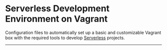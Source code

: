 
# Serverless Development Environment on Vagrant

Configuration files to automatically set up a basic and customizable Vagrant box
with the required tools to develop [Serverless][0] projects.

---
[0]: https://serverless.com/
